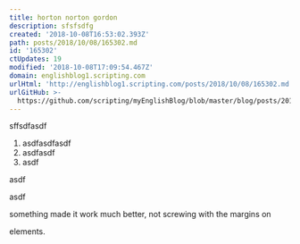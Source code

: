 ```yaml
---
title: horton norton gordon
description: sfsfsdfg
created: '2018-10-08T16:53:02.393Z'
path: posts/2018/10/08/165302.md
id: '165302'
ctUpdates: 19
modified: '2018-10-08T17:09:54.467Z'
domain: englishblog1.scripting.com
urlHtml: 'http://englishblog1.scripting.com/posts/2018/10/08/165302.md'
urlGitHub: >-
  https://github.com/scripting/myEnglishBlog/blob/master/blog/posts/2018/10/08/165302.md
---
```

sffsdfasdf

1.  asdfasdfasdf
2.  asdfasdf
3.  asdf

asdf

asdf

something made it work much better, not screwing with the margins on <p> elements.